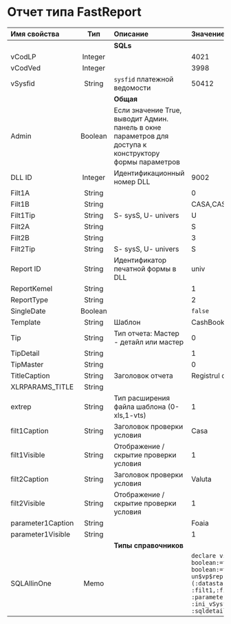 # Отчет типа FastReport

| **Имя свойства** | **Тип** | **Описание** | **Значение для примера** |
| :--- | :---: | :--- | :--- |
|  |  | **SQLs** |  |
| vCodLP | Integer |  | 4021 |
| vCodVed | Integer |  | 3998 |
| vSysfid | String | `sysfid` платежной ведомости | 50412 |
|  |  | **Общая** |  |
| Admin | Boolean | Если значение True, выводит Админ. панель в окне параметров для доступа к конструктору формы параметров |  |
| DLL ID | Integer | Идентификационный номер DLL | 9002 |
| Filt1A | String |  | 0 |
| Filt1B | String |  | CASA,CASSA |
| Filt1Tip | String | S- sysS, U- univers | U |
| Filt2A | String |  | S |
| Filt2B | String |  | 3 |
| Filt2Tip | String | S- sysS, U- univers | S |
| Report ID | String | Идентификатор печатной формы в DLL | univ |
| ReportKemel | String |  | 1 |
| ReportType | String |  | 2 |
| SingleDate | Boolean |  | `false` |
| Template | String | Шаблон | CashBook\_A\_val.frf |
| Tip | String | Тип отчета: Мастер - детайл или мастер | 0 |
| TipDetail | String |  | 1 |
| TipMaster | String |  | 0 |
| TitleCaption | String | Заголовок отчета | Registrul de casa |
| XLRPARAMS\_TITLE | String |  |  |
| extrep | String | Тип расширения файла шаблона \(0-xls,1-vts\) | 1 |
| filt1Caption | String | Заголовок проверки условия | Casa |
| filt1Visible | String | Отображение / скрытие проверки условия | 1 |
| filt2Caption | String | Заголовок проверки условия | Valuta |
| filt2Visible | String | Отображение / скрытие проверки условия | 1 |
| parameter1Caption | String |  | Foaia |
| parameter1Visible | String |  | 1 |
|  |  | **Типы справочников** |  |
| SQLAllinOne | Memo |  | `declare vside boolean:=true; v_val boolean:=true; begin un$vp$rep.cash_book_ot                             (:datastart,:dataend, :filt1,:filt2,vside, :parameter1, :ini_vSysfid,:sqlmaster, :sqldetail); end;` |

